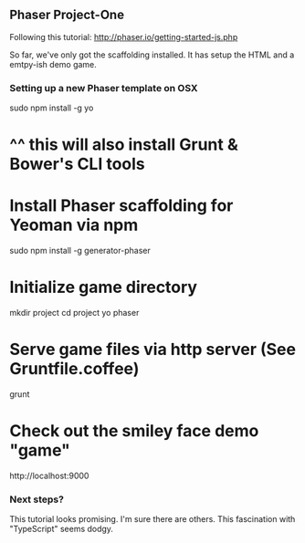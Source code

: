 ## Phaser Project-One

Following this tutorial: http://phaser.io/getting-started-js.php

So far, we've only got the scaffolding installed. It has setup the HTML and a emtpy-ish demo game.


### Setting up a new Phaser template on OSX

sudo npm install -g yo
# ^^ this will also install Grunt & Bower's CLI tools

# Install Phaser scaffolding for Yeoman via npm
sudo npm install -g generator-phaser

# Initialize game directory
mkdir project
cd project
yo phaser

# Serve game files via http server (See Gruntfile.coffee)
grunt

# Check out the smiley face demo "game"
http://localhost:9000

### Next steps?

This tutorial looks promising. I'm sure there are others. This fascination with "TypeScript" seems dodgy.
